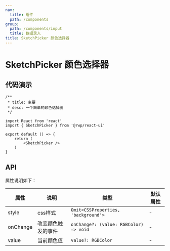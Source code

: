 ```yaml
---
nav:
  title: 组件
  path: /components
group:
  path: /components/input
  title: 数据录入
title: SketchPicker 颜色选择器
---
```


# SketchPicker 颜色选择器

## 代码演示


```tsx
/**
 * title: 主要
 * desc: 一个简单的颜色选择器
 */

import React from 'react'
import { SketchPicker } from '@rwp/react-ui'

export default () => {
    return (
        <SketchPicker />
    )
}
```


## API

属性说明如下：

|属性        |说明	       |类型	  |默认属性
|-----      |------       |-----     |-----    
|style      |css样式          |`Omit<CSSProperties, 'background'>` | -
|onChange   |改变颜色触发的事件|`onChange?: (value: RGBColor) => void` | -
|value      |当前颜色值        |`value?: RGBColor` | -
